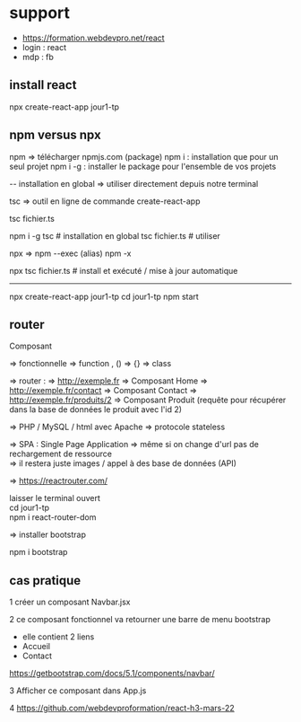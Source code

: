 # support 

- https://formation.webdevpro.net/react
- login : react
- mdp : fb

## install react 

npx create-react-app jour1-tp

## npm versus npx 

npm => télécharger npmjs.com (package)
npm i : installation que pour un seul projet 
npm i -g : installer le package pour l'ensemble de vos projets 

-- installation en global => utiliser directement depuis notre terminal 

tsc => outil en ligne de commande 
create-react-app

tsc fichier.ts 

npm i -g tsc # installation en global
tsc fichier.ts # utiliser 

npx => npm --exec (alias) npm -x

npx tsc fichier.ts # install et exécuté / mise à jour automatique 

----

npx create-react-app jour1-tp
cd jour1-tp
npm start

## router

Composant 

=> fonctionnelle => function , () => {}
=> class 

=> router : 
=> http://exemple.fr => Composant Home
=> http://exemple.fr/contact => Composant Contact
=> http://exemple.fr/produits/2 => Composant Produit (requête pour récupérer dans la base de données le produit avec l'id 2)

=> PHP / MySQL / html avec Apache => protocole stateless 

=> SPA : Single Page Application 
=> même si on change d'url pas de rechargement de ressource  
=> il restera juste images / appel à des base de données (API)

=> https://reactrouter.com/

laisser le terminal ouvert <br>
cd jour1-tp <br>
npm i react-router-dom

=> installer bootstrap

npm i bootstrap 

## cas pratique 

1 créer un composant Navbar.jsx 

2 ce composant fonctionnel va retourner une barre de menu bootstrap 
- elle contient 2 liens 
- Accueil
- Contact

https://getbootstrap.com/docs/5.1/components/navbar/

3 Afficher ce composant dans App.js 

4 https://github.com/webdevproformation/react-h3-mars-22